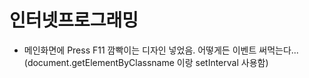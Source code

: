 # 인터넷프로그래밍
- 메인화면에 Press F11 깜빡이는 디자인 넣었음. 어떻게든 이벤트 써먹는다... (document.getElementByClassname 이랑 setInterval 사용함)
